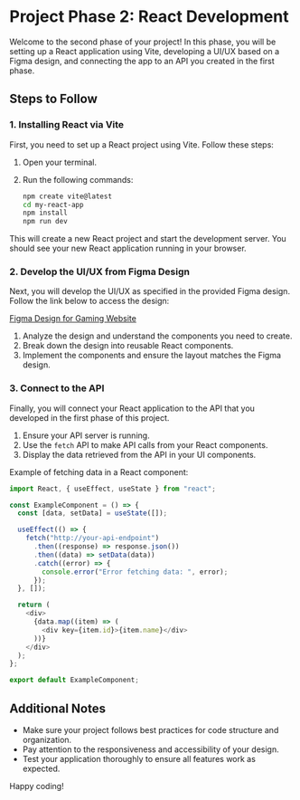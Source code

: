 # Project Phase 2: React Development

Welcome to the second phase of your project! In this phase, you will be setting up a React application using Vite, developing a UI/UX based on a Figma design, and connecting the app to an API you created in the first phase.

## Steps to Follow

### 1. Installing React via Vite

First, you need to set up a React project using Vite. Follow these steps:

1. Open your terminal.
2. Run the following commands:

   ```sh
   npm create vite@latest
   cd my-react-app
   npm install
   npm run dev
   ```

This will create a new React project and start the development server. You should see your new React application running in your browser.

### 2. Develop the UI/UX from Figma Design

Next, you will develop the UI/UX as specified in the provided Figma design. Follow the link below to access the design:

[Figma Design for Gaming Website](https://www.figma.com/design/auNugnfKF5eREyI5PqGurR/gaming-website?node-id=0-1&t=29hCDtGGZFbYiKev-1)

1. Analyze the design and understand the components you need to create.
2. Break down the design into reusable React components.
3. Implement the components and ensure the layout matches the Figma design.

### 3. Connect to the API

Finally, you will connect your React application to the API that you developed in the first phase of this project.

1. Ensure your API server is running.
2. Use the `fetch` API to make API calls from your React components.
3. Display the data retrieved from the API in your UI components.

Example of fetching data in a React component:

```js
import React, { useEffect, useState } from "react";

const ExampleComponent = () => {
  const [data, setData] = useState([]);

  useEffect(() => {
    fetch("http://your-api-endpoint")
      .then((response) => response.json())
      .then((data) => setData(data))
      .catch((error) => {
        console.error("Error fetching data: ", error);
      });
  }, []);

  return (
    <div>
      {data.map((item) => (
        <div key={item.id}>{item.name}</div>
      ))}
    </div>
  );
};

export default ExampleComponent;
```

## Additional Notes

- Make sure your project follows best practices for code structure and organization.
- Pay attention to the responsiveness and accessibility of your design.
- Test your application thoroughly to ensure all features work as expected.

Happy coding!
